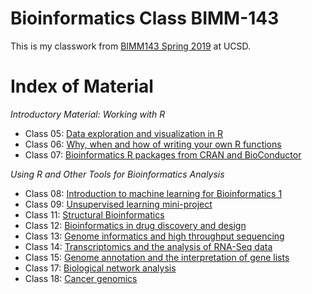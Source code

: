 # Bioinformatics Class BIMM-143

This is my classwork from [BIMM143 Spring 2019](https://bioboot.github.io/bimm143_S19/) at UCSD.

# Index of Material

*Introductory Material: Working with R*
- Class 05: [Data exploration and visualization in R](https://github.com/mellyito/bimm143/blob/master/class05/class05.md)
- Class 06: [Why, when and how of writing your own R functions](https://github.com/mellyito/bimm143/blob/master/class06/class6.md)
- Class 07: [Bioinformatics R packages from CRAN and BioConductor](https://github.com/mellyito/bimm143/blob/master/class07/Class_7.md)

*Using R and Other Tools for Bioinformatics Analysis*
- Class 08: [Introduction to machine learning for Bioinformatics 1](https://github.com/mellyito/bimm143/blob/master/class08/class8.md)
- Class 09: [Unsupervised learning mini-project](https://github.com/mellyito/bimm143/blob/master/class09(fr)/class09.md)
- Class 11: [Structural Bioinformatics](https://github.com/mellyito/bimm143/blob/master/class11/class11.md)
- Class 12: [Bioinformatics in drug discovery and design](https://github.com/mellyito/bimm143/blob/master/class12/class12.md)
- Class 13: [Genome informatics and high throughput sequencing](https://github.com/mellyito/bimm143/blob/master/class13/class_13.md)
- Class 14: [Transcriptomics and the analysis of RNA-Seq data](https://github.com/mellyito/bimm143/blob/master/class14/class14.md)
- Class 15: [Genome annotation and the interpretation of gene lists](https://github.com/mellyito/bimm143/blob/master/class15/class15.md)
- Class 17: [Biological network analysis](https://github.com/mellyito/bimm143/blob/master/class17/class17.md)
- Class 18: [Cancer genomics](https://github.com/mellyito/bimm143/blob/master/class18/class18.md)
